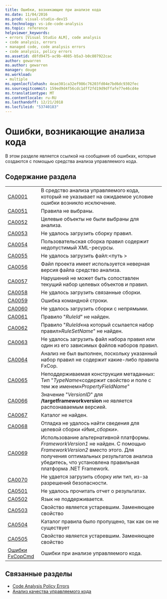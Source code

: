 ```yaml
---
title: Ошибки, возникающие при анализе кода
ms.date: 11/04/2016
ms.prod: visual-studio-dev15
ms.technology: vs-ide-code-analysis
ms.topic: reference
helpviewer_keywords:
- errors [Visual Studio ALM], code analysis
- code analysis, errors
- managed code, code analysis errors
- code analysis, policy errors
ms.assetid: d8fd9475-ac9b-4085-b5a3-b0c807922cac
author: gewarren
ms.author: gewarren
manager: douge
ms.workload:
- multiple
ms.openlocfilehash: 4eae301ca32ef986c76203fd04e7bd6dc9302fec
ms.sourcegitcommit: 159ed9d4f56cdc1dff2fd19d9dffafe77e46cd4e
ms.translationtype: MT
ms.contentlocale: ru-RU
ms.lasthandoff: 12/21/2018
ms.locfileid: "53740183"
---
```

# <a name="code-analysis-application-errors"></a>Ошибки, возникающие анализа кода

В этом разделе является ссылкой на сообщения об ошибках, которые создаются с помощью средства анализа управляемого кода.

## <a name="in-this-section"></a>Содержание раздела

|||
|-|-|
|[CA0001](ca0001.md)|В средство анализа управляемого кода, который не указывает на ожидаемое условие ошибки возникло исключение.|
|[CA0051](ca0051.md)|Правила не выбраны.|
|[CA0052](ca0052.md)|Целевые объекты не были выбраны для анализа.|
|[CA0053](ca0053.md)|Не удалось загрузить сборку правил.|
|[CA0054](ca0054.md)|Пользовательская сборка правил содержит недопустимый XML-ресурсы.|
|[CA0055](ca0055.md)|Не удалось загрузить файл:\<путь >|
|[CA0056](ca0056.md)|Файл проекта имеет используется неверная версия файла средство анализа.|
|[CA0057](ca0057.md)|Нарушений не может быть сопоставлен текущий набор целевых объектов и правил.|
|[CA0058](ca0058.md)|Не удалось загрузить связанные сборки.|
|[CA0059](ca0059.md)|Ошибка командной строки.|
|[CA0060](ca0060.md)|Не удалось загрузить сборки с непрямыми.|
|[CA0061](ca0061.md)|Правило "*RuleId*" не найден.|
|[CA0062](ca0062.md)|Правило "*RuleId*«на который ссылается набор правил»*RuleSetName*" не найден.|
|[CA0063](ca0063.md)|Не удалось загрузить файл набора правил или один из его зависимых файлов наборов правил.|
|[CA0064](ca0064.md)|Анализ не был выполнен, поскольку указанный набор правил не содержит какие-либо правила FxCop.|
|[CA0065](ca0065.md)|Неподдерживаемая конструкция метаданных: Тип "*TypeName*«содержит свойство и поле с тем же именем»*PropertyFieldName*"|
|[CA0066](ca0066.md)|Значение "*VersionID*" для **/targetframeworkversion** не является распознаваемым версией.|
|[CA0067](ca0067.md)|Каталог не найден.|
|[CA0068](ca0068.md)|Отладка не удалось найти сведения для целевой сборки *«Имя_сборки»*.|
|[CA0069](ca0069.md)|Использование альтернативной платформы. *FrameworkVersion1* не найден. С помощью *FrameworkVersion2* вместо этого. Для получения оптимальных результатов анализа убедитесь, что установлена правильная платформа .NET Framework.|
|[CA0070](ca0070.md)|Не удается загрузить сборку или тип, из-за разрешений безопасности.|
|[CA0501](ca0501.md)|Не удалось прочитать отчет о результатах.|
|[CA0502](ca0502.md)|Язык не поддерживается.|
|[CA0503](ca0503.md)|Свойство является устаревшим. Заменяющее свойство|
|[CA0504](ca0504.md)|Каталог правила было пропущено, так как он не существует|
|[CA0505](ca0505.md)|Свойство является устаревшим. Заменяющее свойство|
|[Ошибки FxCopCmd](fxcopcmd-errors.md)|Ошибки при анализе управляемого кода.|

## <a name="related-sections"></a>Связанные разделы

- [Code Analysis Policy Errors](../code-quality/code-analysis-policy-errors.md)
- [Анализ качества управляемого кода](../code-quality/code-analysis-for-managed-code-overview.md)